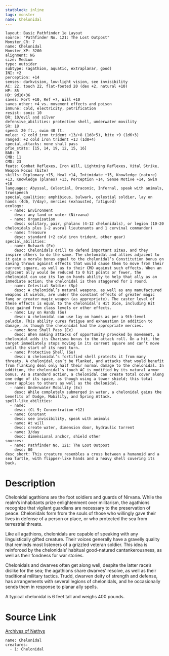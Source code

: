 ```yaml
---
statblock: inline
tags: monster
name: Chelonidal
---
```

```statblock
layout: Basic Pathfinder 1e Layout
source: "Pathfinder No. 121: The Lost Outpost"
Monster_CR: 7
name: Chelonidal
Monster_XP: 3200
alignment: NG
size: Medium
type: outsider
subtype: (agathion, aquatic, extraplanar, good)
INI: +2
perception: +14
senses: darkvision, low-light vision, see invisibility
AC: 22, touch 22, flat-footed 20 (dex +2, natural +10)
HP: 85
HD: 9d10+36
saves: Fort +10, Ref +7, Will +10
saves_other: +4 vs. movement effects and poison
immune: cold, electricity, petrification
resist: sonic 10
DR: 10/evil and silver
defensive_abilities: protective shell, underwater movility
SR: 18
speed: 20 ft., swim 40 ft.
melee: +2 cold iron trident +13/+8 (1d8+5), bite +9 (1d6+3)
ranged: +2 cold iron trident +13 (1d8+4)
special_attacks: none shall pass
pf1e_stats: [15, 14, 19, 12, 15, 16]
BAB: 9
CMB: 11
CMD: 23
feats: Combat Reflexes, Iron Will, Lightning Reflexes, Vital Strike, Weapon Focus (bite)
skills: Diplomacy +15, Heal +14, Intimidate +15, Knowledge (nature) +13, Knowledge (planes) +13, Perception +14, Sense Motive +14, Swim +10
languages: Abyssal, Celestial, Draconic, Infernal, speak with animals, truespeech
special_qualities: amphibious, bulwark, celestial soldier, lay on hands (4d6, 7/day), mercies (exhausted, fatigued)
ecology:
  - name: Environment
    desc: any land or water (Nirvana)
  - name: Organisation
    desc: solitary, pair, phalanx (4-12 chelonidals), or legion (10-20 chelonidals plus 1-2 avoral lieutenants and 1 cervinal commander)
  - name: Treasure
    desc: standard (+2 cold iron trident, other gear)
special_abilities:
  - name: Bulwark (Ex)
    desc: Chelonidals drill to defend important sites, and they inspire others to do the same. The chelonidal and allies adjacent to it gain a morale bonus equal to the chelonidal’s Constitution bonus on saving throws against effects that would cause them to move from their current square, as well as to their CMD against such effects. When an adjacent ally would be reduced to 0 hit points or fewer, the chelonidal can use its lay on hands ability to help that ally as an immediate action; the chelonidal is then staggered for 1 round.
  - name: Celestial Soldier (Sp)
    desc: A chelonidal’s natural weapons, as well as any manufactured weapons it wields, are under the constant effects of greater magic fang or greater magic weapon (as appropriate). The caster level of these effects is equal to the chelonidal’s Hit Dice, including Hit Dice gained from class levels or other effects.
  - name: Lay on Hands (Su)
    desc: A chelonidal can use lay on hands as per a 9th-level paladin. This ability cures fatigue and exhaustion in addition to damage, as though the chelonidal had the appropriate mercies.
  - name: None Shall Pass (Ex)
    desc: When making attacks of opportunity provoked by movement, a chelonidal adds its Charisma bonus to the attack roll. On a hit, the target immediately stops moving in its current square and can’t move until the start of its next turn.
  - name: Protective Shell (Su)
    desc: A chelonidal’s fortified shell protects it from many threats. A chelonidal can’t be flanked, and attacks that would benefit from flanking deal only half their normal damage to the chelonidal. In addition, the chelonidal’s touch AC is modified by its natural armor bonus. As a standard action, a chelonidal can create total cover along one edge of its space, as though using a tower shield; this total cover applies to others as well as the chelonidal.
  - name: Underwater Mobility (Ex)
    desc: While completely submerged in water, a chelonidal gains the benefits of Dodge, Mobility, and Spring Attack.
spell-like_abilities:
  - name:
    desc: (CL 9; Concentration +12)
  - name: Constant
    desc: see invisibility, speak with animals
  - name: At will
    desc: create water, dimension door, hydraulic torrent
  - name: 3/day
    desc: dimensional anchor, shield other
sources:
  - name: Pathfinder No. 121: The Lost Outpost
    desc: 80
desc_short: This creature resembles a cross between a humanoid and a sea turtle, with flipper-like hands and a heavy shell covering its back.
```
# Description
Chelonidal agathions are the foot soldiers and guards of Nirvana. While the realm’s inhabitants prize enlightenment over militarism, the agathions recognize that vigilant guardians are necessary to the preservation of peace. Chelonidals form from the souls of those who willingly gave their lives in defense of a person or place, or who protected the sea from terrestrial threats.

 Like all agathions, chelonidals are capable of speaking with any linguistically gifted creature. Their voices generally have a gravelly quality that reminds most listeners of a grizzled veteran soldier. This idea is reinforced by the chelonidals’ habitual good-natured cantankerousness, as well as their fondness for war stories.

 Chelonidals and dwarves often get along well, despite the latter race’s dislike for the sea; the agathions share dwarves’ resolve, as well as their traditional military tactics. Trudd, dwarven deity of strength and defense, has arrangements with several legions of chelonidals, and he occasionally sends them in response to planar ally spells.

 A typical chelonidal is 6 feet tall and weighs 400 pounds. 
# Source Link
[Archives of Nethys](https://aonprd.com/MonsterDisplay.aspx?ItemName=Chelonidal)
```encounter-table
name: Chelonidal
creatures:
  - 1: Chelonidal
```
